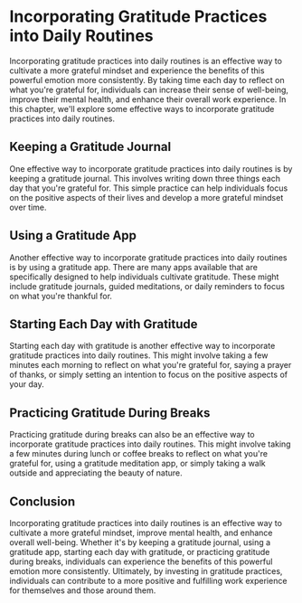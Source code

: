 Incorporating Gratitude Practices into Daily Routines
===============================================================================================

Incorporating gratitude practices into daily routines is an effective way to cultivate a more grateful mindset and experience the benefits of this powerful emotion more consistently. By taking time each day to reflect on what you're grateful for, individuals can increase their sense of well-being, improve their mental health, and enhance their overall work experience. In this chapter, we'll explore some effective ways to incorporate gratitude practices into daily routines.

Keeping a Gratitude Journal
---------------------------

One effective way to incorporate gratitude practices into daily routines is by keeping a gratitude journal. This involves writing down three things each day that you're grateful for. This simple practice can help individuals focus on the positive aspects of their lives and develop a more grateful mindset over time.

Using a Gratitude App
---------------------

Another effective way to incorporate gratitude practices into daily routines is by using a gratitude app. There are many apps available that are specifically designed to help individuals cultivate gratitude. These might include gratitude journals, guided meditations, or daily reminders to focus on what you're thankful for.

Starting Each Day with Gratitude
--------------------------------

Starting each day with gratitude is another effective way to incorporate gratitude practices into daily routines. This might involve taking a few minutes each morning to reflect on what you're grateful for, saying a prayer of thanks, or simply setting an intention to focus on the positive aspects of your day.

Practicing Gratitude During Breaks
----------------------------------

Practicing gratitude during breaks can also be an effective way to incorporate gratitude practices into daily routines. This might involve taking a few minutes during lunch or coffee breaks to reflect on what you're grateful for, using a gratitude meditation app, or simply taking a walk outside and appreciating the beauty of nature.

Conclusion
----------

Incorporating gratitude practices into daily routines is an effective way to cultivate a more grateful mindset, improve mental health, and enhance overall well-being. Whether it's by keeping a gratitude journal, using a gratitude app, starting each day with gratitude, or practicing gratitude during breaks, individuals can experience the benefits of this powerful emotion more consistently. Ultimately, by investing in gratitude practices, individuals can contribute to a more positive and fulfilling work experience for themselves and those around them.
